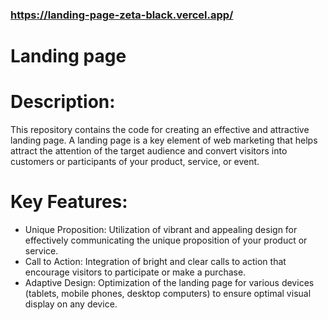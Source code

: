 ### https://landing-page-zeta-black.vercel.app/

# Landing page
# Description:
This repository contains the code for creating an effective and attractive landing page. A landing page is a key element of web marketing that helps attract the attention of the target audience and convert visitors into customers or participants of your product, service, or event.

# Key Features:
- Unique Proposition: Utilization of vibrant and appealing design for effectively communicating the unique proposition of your product or service.
- Call to Action: Integration of bright and clear calls to action that encourage visitors to participate or make a purchase.
- Adaptive Design: Optimization of the landing page for various devices (tablets, mobile phones, desktop computers) to ensure optimal visual display on any device.
